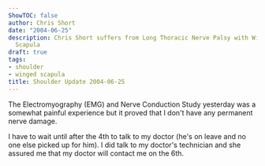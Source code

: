 ```yaml
---
ShowTOC: false
author: Chris Short
date: "2004-06-25"
description: Chris Short suffers from Long Thoracic Nerve Palsy with Winging of the
  Scapula
draft: true
tags:
- shoulder
- winged scapula
title: Shoulder Update 2004-06-25
---
```


The Electromyography (EMG) and Nerve Conduction Study yesterday was a somewhat painful experience but it proved that I don't have any permanent nerve damage.

I have to wait until after the 4th to talk to my doctor (he's on leave and no one else picked up for him). I did talk to my doctor's technician and she assured me that my doctor will contact me on the 6th.